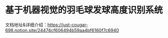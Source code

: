 # 基于机器视觉的羽毛球发球高度识别系统

文档地址&详细介绍：https://just-cougar-698.notion.site/24474cf606494b59aa4bf6160f7c6940
